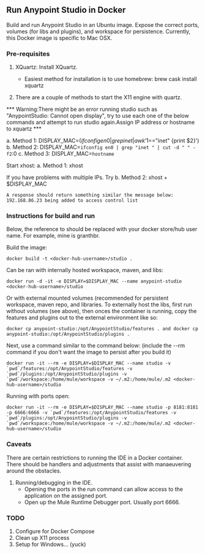 ## Run Anypoint Studio in Docker

Build and run Anypoint Studio in an Ubuntu image. Expose the correct ports, volumes (for libs and plugins), and workspace for persistence. 
Currently, this Docker image is specific to Mac OSX. 

### Pre-requisites

1. XQuartz: Install XQuartz.
	 - Easiest method for installation is to use homebrew: brew cask install xquartz
	 
2. There are a couple of methods to start the X11 engine with quartz. 

*** Warning:There might be an error running studio such as "AnypointStudio: Cannot open display", try to use each one of the below commands and attempt to run studio again.Assign IP address or hostname to xquartz ***   
   
   a. Method 1: DISPLAY_MAC=$(ifconfig en0 | grep inet | awk '$1=="inet" {print $2}')
   b. Method 2: DISPLAY_MAC=`ifconfig en0 | grep "inet " | cut -d " " -f2`:0
   c. Method 3: DISPLAY_MAC=`hostname`
   
   Start xhost:
   a. Method 1: xhost 
   
   If you have problems with multiple IPs. Try
   b. Method 2: xhost + $DISPLAY_MAC
   
	A response should return something similar the message below:
	192.168.86.23 being added to access control list


### Instructions for build and run

Below, the reference to <docker-hub-username> should be replaced with your docker store/hub user name. For example, mine is granthbr.

Build the image:
```
docker build -t <docker-hub-username>/studio .
```

Can be ran with internally hosted workspace, maven, and libs:
```
docker run -d -it -e DISPLAY=$DISPLAY_MAC --name anypoint-studio  <docker-hub-username>/studio
```

Or with external mounted volumes (recommended for persistent workspace, maven repo, and libraries. To externally host the libs, first run without volumes (see above), then onces the container is running, copy the features and plugins out to the external environment like so:
```
docker cp anypoint-studio:/opt/AnypointStudio/features . and docker cp anypoint-studio:/opt/AnypointStudio/plugins .
```
Next, use a command similar to the command below:
(include the --rm command if you don't want the image to persist after you build it)
```
docker run -it --rm -e DISPLAY=$DISPLAY_MAC --name studio -v `pwd`/features:/opt/AnypointStudio/features -v `pwd`/plugins:/opt/AnypointStudio/plugins -v `pwd`/workspace:/home/mule/workspace -v ~/.m2:/home/mule/.m2 <docker-hub-username>/studio
```
Running with ports open:
```
docker run -it --rm -e DISPLAY=$DISPLAY_MAC --name studio -p 8181:8181 -p 6666:6666 -v `pwd`/features:/opt/AnypointStudio/features -v `pwd`/plugins:/opt/AnypointStudio/plugins -v `pwd`/workspace:/home/mule/workspace -v ~/.m2:/home/mule/.m2 <docker-hub-username>/studio
```

### Caveats

There are certain restrictions to running the IDE in a Docker container. There should be handlers and adjustments that assist with manaeuvering around the obstacles.

1. Running/debugging in the IDE. 
	- Opening the ports in the run command can allow access to the application on the assigned port. 
	- Open up the Mule Runtime Debugger port. Usually port 6666.
	
### TODO
1. Configure for Docker Compose
2. Clean up X11 process
3. Setup for Windows... (yuck)
